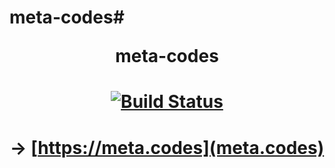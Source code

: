 # meta-codes# <p align="center">meta-codes</p>

# <p align="center">[![Build Status](https://travis-ci.org/florianmaxim/meta-codes.svg?branch=master)](https://travis-ci.org/florianmaxim/meta-codes)</p>

# <p align="center"> → [https://meta.codes](meta.codes)</p>